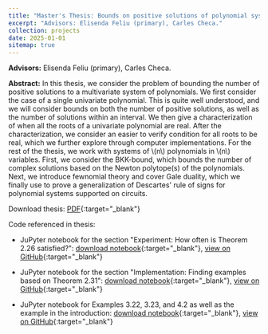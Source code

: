 ```yaml
---
title: "Master's Thesis: Bounds on positive solutions of polynomial systems (2025)"
excerpt: "Advisors: Elisenda Feliu (primary), Carles Checa."
collection: projects
date: 2025-01-01
sitemap: true
---
```


**Advisors:** Elisenda Feliu (primary), Carles Checa.

**Abstract:**
In this thesis, we consider the problem of bounding the number of positive solutions to a multivariate system of polynomials. We first consider the case of a single univariate polynomial. This is quite well understood, and we will consider bounds on both the number of positive solutions, as well as the number of solutions within an interval. We then give a characterization of when all the roots of a univariate polynomial are real. After the characterization, we consider an easier to verify condition for all roots to be real, which we further explore through computer implementations. For the rest of the thesis, we work with systems of \\(n\\) polynomials in \\(n\\) variables. First, we consider the BKK-bound, which bounds the number of complex solutions based on the Newton polytope(s) of the polynomials. Next, we introduce fewnomial theory and cover Gale duality, which we finally use to prove a generalization of Descartes' rule of signs for polynomial systems supported on circuits.

Download thesis: [PDF](/files/mastersthesis/thesis.pdf){:target="_blank"}

Code referenced in thesis:

* JuPyter notebook for the section "Experiment: How often is Theorem 2.26 satisfied?": [download notebook](/files/mastersthesis/kurtz_probSatThm1.ipynb){:target="_blank"}, [view on GitHub](https://github.com/MarieKaltoft/MarieKaltoft.github.io/tree/main/files/mastersthesis/kurtz_probSatThm1.ipynb){:target="_blank"}

* JuPyter notebook for the section "Implementation: Finding examples based on Theorem 2.31": [download notebook](/files/mastersthesis/kurtz_exThm2.ipynb){:target="_blank"}, [view on GitHub](https://github.com/MarieKaltoft/MarieKaltoft.github.io/tree/main/files/mastersthesis/kurtz_exThm2.ipynb){:target="_blank"}

* JuPyter notebook for Examples 3.22, 3.23, and 4.2 as well as the example in the introduction: [download notebook](/files/mastersthesis/mixed_volume.ipynb){:target="_blank"}, [view on GitHub](https://github.com/MarieKaltoft/MarieKaltoft.github.io/tree/main/files/mastersthesis/mixed_volume.ipynb){:target="_blank"}
